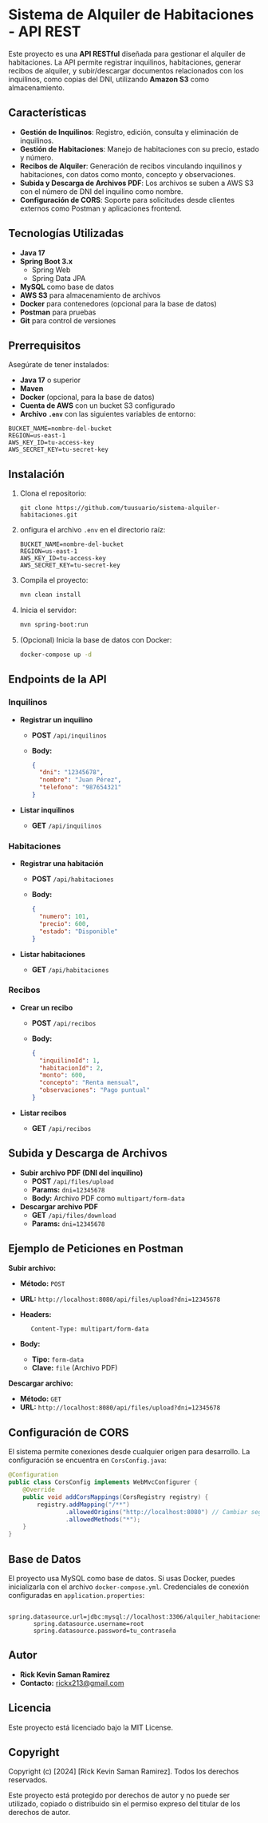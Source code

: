 # Sistema de Alquiler de Habitaciones - API REST

Este proyecto es una **API RESTful** diseñada para gestionar el alquiler de habitaciones. La API permite registrar inquilinos, habitaciones, generar recibos de alquiler, y subir/descargar documentos relacionados con los inquilinos, como copias del DNI, utilizando **Amazon S3** como almacenamiento.

## Características

- **Gestión de Inquilinos**: Registro, edición, consulta y eliminación de inquilinos.
- **Gestión de Habitaciones**: Manejo de habitaciones con su precio, estado y número.
- **Recibos de Alquiler**: Generación de recibos vinculando inquilinos y habitaciones, con datos como monto, concepto y observaciones.
- **Subida y Descarga de Archivos PDF**: Los archivos se suben a AWS S3 con el número de DNI del inquilino como nombre.
- **Configuración de CORS**: Soporte para solicitudes desde clientes externos como Postman y aplicaciones frontend.

## Tecnologías Utilizadas

- **Java 17**
- **Spring Boot 3.x**
  - Spring Web
  - Spring Data JPA
- **MySQL** como base de datos
- **AWS S3** para almacenamiento de archivos
- **Docker** para contenedores (opcional para la base de datos)
- **Postman** para pruebas
- **Git** para control de versiones

## Prerrequisitos

Asegúrate de tener instalados:

- **Java 17** o superior
- **Maven**
- **Docker** (opcional, para la base de datos)
- **Cuenta de AWS** con un bucket S3 configurado
- **Archivo `.env`** con las siguientes variables de entorno:

```properties
BUCKET_NAME=nombre-del-bucket
REGION=us-east-1
AWS_KEY_ID=tu-access-key
AWS_SECRET_KEY=tu-secret-key
```
## Instalación

1. Clona el repositorio:
   
   ```git
   git clone https://github.com/tuusuario/sistema-alquiler-habitaciones.git
   ```
   
2. onfigura el archivo `.env` en el directorio raíz:
   
    ```env
    BUCKET_NAME=nombre-del-bucket
    REGION=us-east-1
    AWS_KEY_ID=tu-access-key
    AWS_SECRET_KEY=tu-secret-key
    ```
    
3. Compila el proyecto:
   
   ```bash
   mvn clean install
   ```
   
4. Inicia el servidor:
   
    ```bash
   mvn spring-boot:run
   ```
    
5. (Opcional) Inicia la base de datos con Docker:
    
   ```bash
   docker-compose up -d
   ```
## Endpoints de la API
### Inquilinos
 - **Registrar un inquilino**
     - **POST** `/api/inquilinos`
     - **Body:**

        ```JSON
        {
          "dni": "12345678",
          "nombre": "Juan Pérez",
          "telefono": "987654321"
       }
        ```

 - **Listar inquilinos**
    - **GET** `/api/inquilinos`

### Habitaciones
 - **Registrar una habitación**
     - **POST** `/api/habitaciones`
     - **Body:**

        ```JSON
        {
          "numero": 101,
          "precio": 600,
          "estado": "Disponible"
       }
        ```

 - **Listar habitaciones**
    - **GET** `/api/habitaciones`

### Recibos
 - **Crear un recibo**
     - **POST** `/api/recibos`
     - **Body:**

        ```JSON
        {
          "inquilinoId": 1,
          "habitacionId": 2,
          "monto": 600,
          "concepto": "Renta mensual",
          "observaciones": "Pago puntual"
       }
        ```

 - **Listar recibos**
    - **GET** `/api/recibos`

## Subida y Descarga de Archivos
 - **Subir archivo PDF (DNI del inquilino)**
     - **POST** `/api/files/upload`
     - **Params:** `dni=12345678`
     - **Body:** Archivo PDF como  `multipart/form-data`
 - **Descargar archivo PDF**
     - **GET** `/api/files/download`
     - **Params:** `dni=12345678`

## Ejemplo de Peticiones en Postman
**Subir archivo:**
  - **Método:** `POST`
  - **URL:** `http://localhost:8080/api/files/upload?dni=12345678`
  - **Headers:**
    
     ```bash
        Content-Type: multipart/form-data
      ```

 - **Body:**
   - **Tipo:** `form-data`
   - **Clave:** `file` (Archivo PDF)
     
**Descargar archivo:**
  - **Método:** `GET`
  - **URL:** `http://localhost:8080/api/files/upload?dni=12345678`

## Configuración de CORS
El sistema permite conexiones desde cualquier origen para desarrollo. La configuración se encuentra en `CorsConfig.java`:

```java
@Configuration
public class CorsConfig implements WebMvcConfigurer {
    @Override
    public void addCorsMappings(CorsRegistry registry) {
        registry.addMapping("/**")
                .allowedOrigins("http://localhost:8080") // Cambiar según el dominio
                .allowedMethods("*");
    }
}
```

## Base de Datos
El proyecto usa MySQL como base de datos. Si usas Docker, puedes inicializarla con el archivo `docker-compose.yml`. Credenciales de conexión configuradas en `application.properties`:

 ```properties
        spring.datasource.url=jdbc:mysql://localhost:3306/alquiler_habitaciones
        spring.datasource.username=root
        spring.datasource.password=tu_contraseña
 ```

## Autor
  - **Rick Kevin Saman Ramirez**
  - **Contacto:** rickx213@gmail.com

## Licencia
 Este proyecto está licenciado bajo la MIT License.

## Copyright

Copyright (c) [2024] [Rick Kevin Saman Ramirez]. Todos los derechos reservados.

Este proyecto está protegido por derechos de autor y no puede ser utilizado, copiado o distribuido sin el permiso expreso del titular de los derechos de autor.
